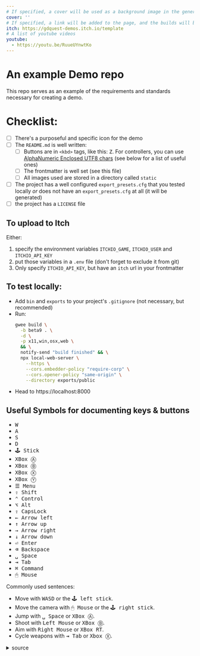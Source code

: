 ```yaml
---
# If specified, a cover will be used as a background image in the generated HTML
cover: ''
# If specified, a link will be added to the page, and the builds will be pushed to itch
itch: https://gdquest-demos.itch.io/template
# A list of youtube videos
youtube: 
  - https://youtu.be/RuueUYnwtKo
---
```

# An example Demo repo

This repo serves as an example of the requirements and standards necessary for creating a demo.

# Checklist:

- [ ] There's a purposeful and specific icon for the demo
- [ ] The `README.md` is well written:
  - [ ] Buttons are in `<kbd>` tags, like this: <kbd>Z</kbd>. For controllers, you can use [AlphaNumeric Enclosed UTF8 chars](https://www.compart.com/en/unicode/block/U+2460) (see below for a list of useful ones)
  - [ ] The frontmatter is well set (see this file)
  - [ ] All images used are stored in a directory called `static`
- [ ] The project has a well configured `export_presets.cfg` that you tested locally _or_ does not have an `export_presets.cfg` at all (it will be generated)
- [ ] the project has a `LICENSE` file

## To upload to Itch

Either:
1. specify the environment variables `ITCHIO_GAME`, `ITCHIO_USER` and `ITCHIO_API_KEY`
2. put those variables in a `.env` file (don't forget to exclude it from git)
3. Only specify `ITCHIO_API_KEY`, but have an `itch` url in your frontmatter

## To test locally:

- Add `bin` and `exports` to your project's `.gitignore` (not necessary, but recommended)
- Run: 
  ```sh
  gwee build \
    -b beta9 . \
    -d \
    -p x11,win,osx,web \
    && \
    notify-send "build finished" && \
    npx local-web-server \
      --https \
      --cors.embedder-policy "require-corp" \
      --cors.opener-policy "same-origin" \
      --directory exports/public
  ```
- Head to https://localhost:8000 


## Useful Symbols for documenting keys & buttons

- <kbd>W</kbd>
- <kbd>A</kbd>
- <kbd>S</kbd>
- <kbd>D</kbd>
- <kbd>🕹 Stick</kbd>
- <kbd>XBox Ⓐ</kbd>
- <kbd>XBox Ⓑ</kbd>
- <kbd>XBox Ⓧ</kbd>
- <kbd>XBox Ⓨ</kbd>
- <kbd>☰ Menu</kbd>
- <kbd>⇧ Shift</kbd>
- <kbd>⌃ Control</kbd>
- <kbd>⌥ Alt</kbd>
- <kbd>⇪ CapsLock</kbd>
- <kbd>← Arrow left</kbd>
- <kbd>↑ Arrow up</kbd>
- <kbd>→ Arrow right</kbd>
- <kbd>↓ Arrow down</kbd>
- <kbd>⏎ Enter</kbd>
- <kbd>⌫ Backspace</kbd>
- <kbd>␣ Space</kbd>
- <kbd>⇥ Tab</kbd>
- <kbd>⌘ Command</kbd>
- <kbd>🖱 Mouse</kbd>

Commonly used sentences:

- Move with <kbd>W</kbd><kbd>A</kbd><kbd>S</kbd><kbd>D</kbd> or the <kbd>🕹 left stick</kbd>.
- Move the camera with <kbd>🖱 Mouse</kbd> or the <kbd>🕹 right stick</kbd>.
- Jump with <kbd>␣ Space</kbd> or <kbd>XBox Ⓐ</kbd>.
- Shoot with <kbd>Left Mouse</kbd> or <kbd>XBox Ⓑ</kbd>.
- Aim with <kbd>Right Mouse</kbd> or <kbd>XBox RT</kbd>.
- Cycle weapons with <kbd>⇥ Tab</kbd> or <kbd>Xbox Ⓧ</kbd>.

<details>
<summary>source</summary>

```md
- Move with <kbd>W</kbd><kbd>A</kbd><kbd>S</kbd><kbd>D</kbd> or the <kbd>🕹 left stick</kbd>.
- Move the camera with <kbd>🖱 Mouse</kbd> or the <kbd>🕹 right stick</kbd>.
- Jump with <kbd>␣ Space</kbd> or <kbd>XBox Ⓐ</kbd>.
- Shoot with <kbd>Left Mouse</kbd> or <kbd>XBox Ⓑ</kbd>.
- Aim with <kbd>Right Mouse</kbd> or <kbd>XBox RT</kbd>.
- Cycle weapons with <kbd>⇥ Tab</kbd> or <kbd>Xbox Ⓧ</kbd>.
```
</details>